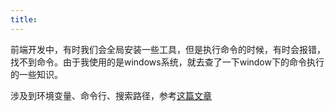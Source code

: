 ```yaml
---
title: 
---
```


前端开发中，有时我们会全局安装一些工具，但是执行命令的时候，有时会报错，找不到命令。由于我使用的是windows系统，就去查了一下window下的命令执行的一些知识。

涉及到环境变量、命令行、搜索路径，参考[这篇文章](http://www.juzicode.com/archives/1468)

